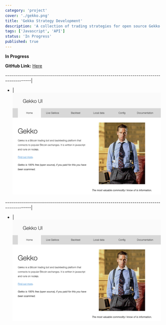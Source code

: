```yaml
---
category: 'project'
cover: './gekko.png'
title: 'Gekko Strategy Development'
description: 'A collection of trading strategies for open source Gekko'
tags: ['Javascript', 'API']
status: 'In Progress'
published: true 
--- 
```

 
**In Progress**  

**GitHub Link:**
 <a href="https://github.com/ladeane00/Domination-Game">Here</a> 


-------------------------------------------------------------------------------------------|
- | 
![](./gekko.png) 

-------------------------------------------------------------------------------------------|
- | 
![](./gekko.png)   